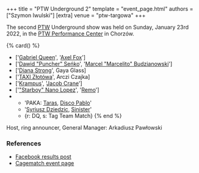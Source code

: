 +++
title = "PTW Underground 2"
template = "event_page.html"
authors = ["Szymon Iwulski"]
[extra]
venue = "ptw-targowa"
+++

The second [PTW](@/o/ptw.md) Underground show was held on Sunday, January 23rd 2022, in the [PTW Performance Center](@/v/ptw-targowa.md) in Chorzów.

{% card() %}
- ['[Gabriel Queen](@/w/gabriel-queen.md)', '[Axel Fox](@/w/axel-fox.md)']
- ['[Dawid "Puncher" Seńko](@/w/puncher.md)', '[Marcel "Marcelito" Budzianowski](@/w/marcelito.md)']
- ['[Diana Strong](@/w/diana-strong.md)', Gaya Glass]
- ['[TAXI Złotówa](@/w/taxi-zlotowa.md)', Arczi Czajka]
- ['[Krampus](@/w/krampus.md)', '[Jacob Crane](@/w/jacob-crane.md)']
- ['["Starboy" Nano Lopez](@/w/nano-lopez.md)', '[Remo](@/w/remo.md)']
- - 'PAKA: [Taras](@/w/taras.md), [Disco Pablo](@/w/disco-pablo.md)'
  - '[Syriusz Dziedzic](@/w/dziedzic.md), [Sinister](@/w/sinister.md)'
  - {r: DQ, s: Tag Team Match}
{% end %}

Host, ring announcer, General Manager: Arkadiusz Pawłowski

### References

* [Facebook results post](https://www.facebook.com/PrimeTimeWrestlingPL/posts/pfbid036By99f9h7LX94QSj7KHKqcThEZ4J7TfZgjPqwLZXtCw3gxJuUJBfQ1d6T94qggAxl)
* [Cagematch event page](https://www.cagematch.net/?id=1&nr=331121)
